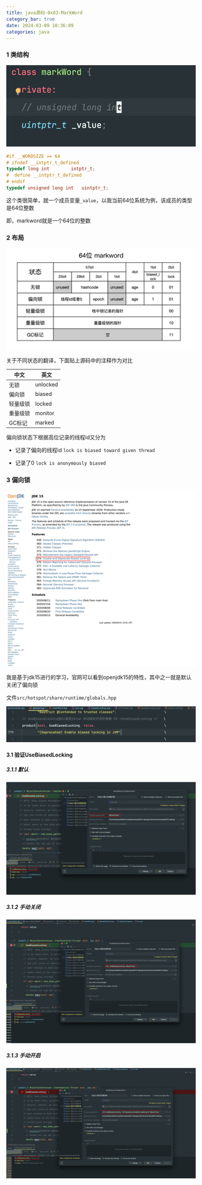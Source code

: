 ```yaml
---
title: java源码-0x03-MarkWord
category_bar: true
date: 2024-03-09 10:36:09
categories: java
---
```


### 1 类结构

![](./java源码-0x03-MarkWord/1709952220.png)

```cpp
#if __WORDSIZE == 64
# ifndef __intptr_t_defined
typedef long int		intptr_t;
#  define __intptr_t_defined
# endif
typedef unsigned long int	uintptr_t;
```

这个类很简单，就一个成员变量`_value`，以我当前64位系统为例，该成员的类型是64位整数

即，markword就是一个64位的整数

### 2 布局

![](./java源码-0x03-MarkWord/1709952617.png)

关于不同状态的翻译，下面贴上源码中的注释作为对比

|中文|英文|
|---|---|
|无锁|unlocked|
|偏向锁|biased|
|轻量级锁|locked|
|重量级锁|monitor|
|GC标记|marked|

偏向锁状态下根据高位记录的线程id又分为

- 记录了偏向的线程id `lock is biased toward given thread`

- 记录了0 `lock is anonymously biased`

### 3 偏向锁

![](./java源码-0x03-MarkWord/1709953739.png)

我是基于jdk15进行的学习，官网可以看到openjdk15的特性，其中之一就是默认关闭了偏向锁

文件`src/hotspot/share/runtime/globals.hpp`

![](./java源码-0x03-MarkWord/1709956991.png)

#### 3.1 验证UseBiasedLocking

##### 3.1.1 默认

![](./java源码-0x03-MarkWord/1709954073.png)

##### 3.1.2 手动关闭

![](./java源码-0x03-MarkWord/1709954256.png)

##### 3.1.3 手动开启

![](./java源码-0x03-MarkWord/1709954338.png)